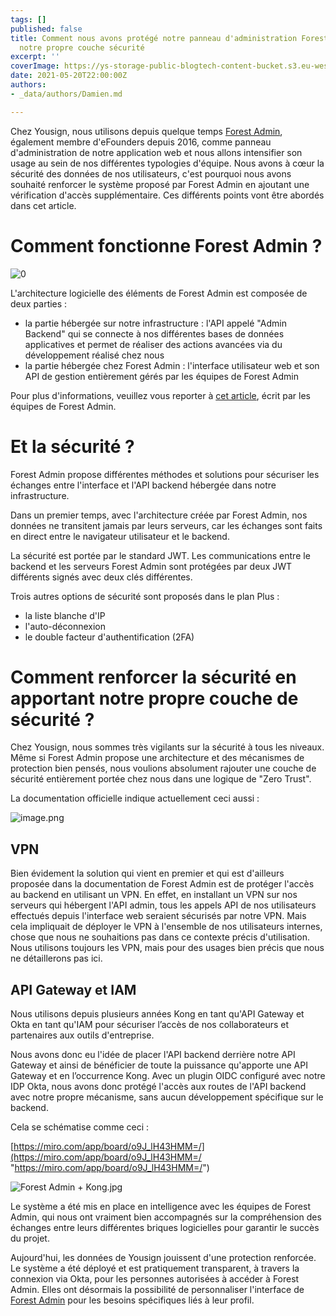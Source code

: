 ```yaml
---
tags: []
published: false
title: Comment nous avons protégé notre panneau d'administration Forest Admin avec
  notre propre couche sécurité
excerpt: ''
coverImage: https://ys-storage-public-blogtech-content-bucket.s3.eu-west-3.amazonaws.com/07-forest-admin@2x.png
date: 2021-05-20T22:00:00Z
authors:
- _data/authors/Damien.md

---
```

Chez Yousign, nous utilisons depuis quelque temps [Forest Admin](https://www.forestadmin.com/), également membre d'eFounders depuis 2016, comme panneau d'administration de notre application web et nous allons intensifier son usage au sein de nos différentes typologies d'équipe. Nous avons à cœur la sécurité des données de nos utilisateurs, c'est pourquoi nous avons souhaité renforcer le système proposé par Forest Admin en ajoutant une vérification d'accès supplémentaire. Ces différents points vont être abordés dans cet article.

# **Comment fonctionne Forest Admin ?**

![0](https://yousign.slite.com/api/files/L95qSFpD4E/0_3fq2ebjMBeMHpSKD.png)

L'architecture logicielle des éléments de Forest Admin est composée de deux parties :

* la partie hébergée sur notre infrastructure : l'API appelé "Admin Backend" qui se connecte à nos différentes bases de données applicatives et permet de réaliser des actions avancées via du développement réalisé chez nous
* la partie hébergée chez Forest Admin : l'interface utilisateur web et son API de gestion entièrement gérés par les équipes de Forest Admin

Pour plus d'informations, veuillez vous reporter à [cet article](https://medium.com/forest-admin/a-deep-dive-into-forest-admins-architecture-and-its-benefits-for-the-developers-who-trust-it-1d49212fb4b), écrit par les équipes de Forest Admin.

# Et la sécurité ?

Forest Admin propose différentes méthodes et solutions pour sécuriser les échanges entre l'interface et l'API backend hébergée dans notre infrastructure.

Dans un premier temps, avec l'architecture créée par Forest Admin, nos données ne transitent jamais par leurs serveurs, car les échanges sont faits en direct entre le navigateur utilisateur et le backend.

La sécurité est portée par le standard JWT. Les communications entre le backend et les serveurs Forest Admin sont protégées par deux JWT différents signés avec deux clés différentes.

Trois autres options de sécurité sont proposés dans le plan Plus :

* la liste blanche d'IP
* l'auto-déconnexion
* le double facteur d'authentification (2FA)

# Comment renforcer la sécurité en apportant notre propre couche de sécurité ?

Chez Yousign, nous sommes très vigilants sur la sécurité à tous les niveaux. Même si Forest Admin propose une architecture et des mécanismes de protection bien pensés, nous voulions absolument rajouter une couche de sécurité entièrement portée chez nous dans une logique de "Zero Trust".

La documentation officielle indique actuellement ceci aussi :

![image.png](https://yousign.slite.com/api/files/K6yh5s1CnC/image.png)

## VPN

Bien évidement la solution qui vient en premier et qui est d'ailleurs proposée dans la documentation de Forest Admin est de protéger l'accès au backend en utilisant un VPN. En effet, en installant un VPN sur nos serveurs qui hébergent l'API admin, tous les appels API de nos utilisateurs effectués depuis l'interface web seraient sécurisés par notre VPN. Mais cela impliquait de déployer le VPN à l'ensemble de nos utilisateurs internes, chose que nous ne souhaitions pas dans ce contexte précis d'utilisation. Nous utilisons toujours les VPN, mais pour des usages bien précis que nous ne détaillerons pas ici.

## API Gateway et IAM

Nous utilisons depuis plusieurs années Kong en tant qu'API Gateway et Okta en tant qu'IAM pour sécuriser l’accès de nos collaborateurs et partenaires​ aux outils d'entreprise.

Nous avons donc eu l'idée de placer l'API backend derrière notre API Gateway et ainsi de bénéficier de toute la puissance qu'apporte une API Gateway et en l’occurrence Kong. Avec un plugin OIDC configuré avec notre IDP Okta, nous avons donc protégé l'accès aux routes de l'API backend avec notre propre mécanisme, sans aucun développement spécifique sur le backend.

Cela se schématise comme ceci :

[https://miro.com/app/board/o9J_lH43HMM=/](https://miro.com/app/board/o9J_lH43HMM=/ "https://miro.com/app/board/o9J_lH43HMM=/")

![Forest Admin + Kong.jpg](https://yousign.slite.com/api/files/F2Q2G_SS7z/Forest%20Admin%20+%20Kong.jpg)

Le système a été mis en place en intelligence avec les équipes de Forest Admin, qui nous ont vraiment bien accompagnés sur la compréhension des échanges entre leurs différentes briques logicielles pour garantir le succès du projet.

Aujourd'hui, les données de Yousign jouissent d'une protection renforcée. Le système a été déployé et est pratiquement transparent, à travers la connexion via Okta, pour les personnes autorisées à accéder à Forest Admin. Elles ont désormais la possibilité de personnaliser l'interface de [Forest Admin](https://www.forestadmin.com/) pour les besoins spécifiques liés à leur profil.